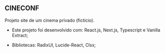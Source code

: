 ## CINECONF

Projeto site de um cinema privado (fictício).

- Este projeto foi desenvolvido com: React.js, Next.js, Typescript e Vanilla Extract;

- Bibliotecas: RadixUI, Lucide-React, Clsx;
